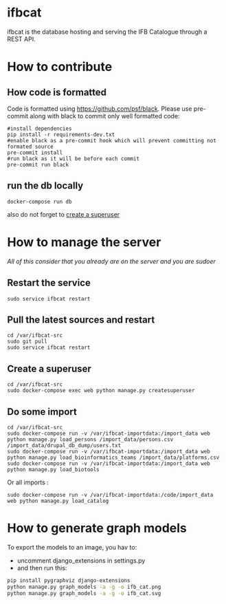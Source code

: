 # ifbcat

ifbcat is the database hosting and serving the IFB Catalogue through a REST API.

# How to contribute

## How code is formatted

Code is formatted using https://github.com/psf/black. Please use pre-commit along with black to commit only well formatted code:
```
#install dependencies
pip install -r requirements-dev.txt
#enable black as a pre-commit hook which will prevent committing not formated source
pre-commit install
#run black as it will be before each commit
pre-commit run black
```

## run the db locally
```
docker-compose run db
```
also do not forget to [create a superuser](#create-a-superuser)

# How to manage the server

*All of this consider that you already are on the server and you are sudoer*

## Restart the service
```
sudo service ifbcat restart
```

## Pull the latest sources and restart
```
cd /var/ifbcat-src
sudo git pull
sudo service ifbcat restart
```

## Create a superuser
```
cd /var/ifbcat-src
sudo docker-compose exec web python manage.py createsuperuser
```

## Do some import
```
cd /var/ifbcat-src
sudo docker-compose run -v /var/ifbcat-importdata:/import_data web python manage.py load_persons /import_data/persons.csv /import_data/drupal_db_dump/users.txt
sudo docker-compose run -v /var/ifbcat-importdata:/import_data web python manage.py load_bioinformatics_teams /import_data/platforms.csv
sudo docker-compose run -v /var/ifbcat-importdata:/import_data web python manage.py load_biotools
```

Or all imports :
```
sudo docker-compose run -v /var/ifbcat-importdata:/code/import_data web python manage.py load_catalog
```

# How to generate graph models

To export the models to an image, you hav to:
 * uncomment django_extensions in settings.py
 * and then run this:
```bash
pip install pygraphviz django-extensions
python manage.py graph_models -a -g -o ifb_cat.png
python manage.py graph_models -a -g -o ifb_cat.svg
```
